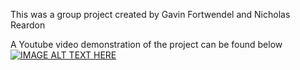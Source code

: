 This was a group project created by Gavin Fortwendel and Nicholas Reardon

A Youtube video demonstration of the project can be found below
[![IMAGE ALT TEXT HERE](https://img.youtube.com/vi/RM5Ckgr_Rn8/0.jpg)](https://www.youtube.com/watch?v=RM5Ckgr_Rn8)
